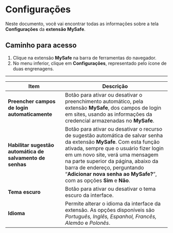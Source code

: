 # Configurações

Neste documento, você vai encontrar todas as informações sobre a tela **Configurações** da **extensão MySafe**.

## Caminho para acesso

1. Clique na extensão **MySafe** na barra de ferramentas do navegador.
2. No menu inferior, clique em **Configurações**, representado pelo ícone de duas engrenagens.

***

| **Item**| **Descrição**|
|--------|--------|
| **Preencher campos de login automaticamente**  | Botão para ativar ou desativar o preenchimento automático, pela extensão **MySafe**, dos campos de login em sites, usando as informações da credencial armazenadas no **MySafe**.|
| **Habilitar sugestão automática de salvamento de senhas** | Botão para ativar ou desativar o recurso de sugestão automática de salvar senha da extensão **MySafe**. Com esta função ativada, sempre que o usuário fizer login em um novo site, verá uma mensagem na parte superior da página, abaixo da barra de endereço, perguntando “**Adicionar nova senha ao MySafe?**”, com as opções **Sim** e **Não**. |
| **Tema escuro**| Botão para ativar ou desativar o tema escuro da interface.|
| **Idioma**| Permite alterar o idioma da interface da extensão. As opções disponíveis são *Português, Inglês, Espanhol, Francês, Alemão* e *Polonês*.|
